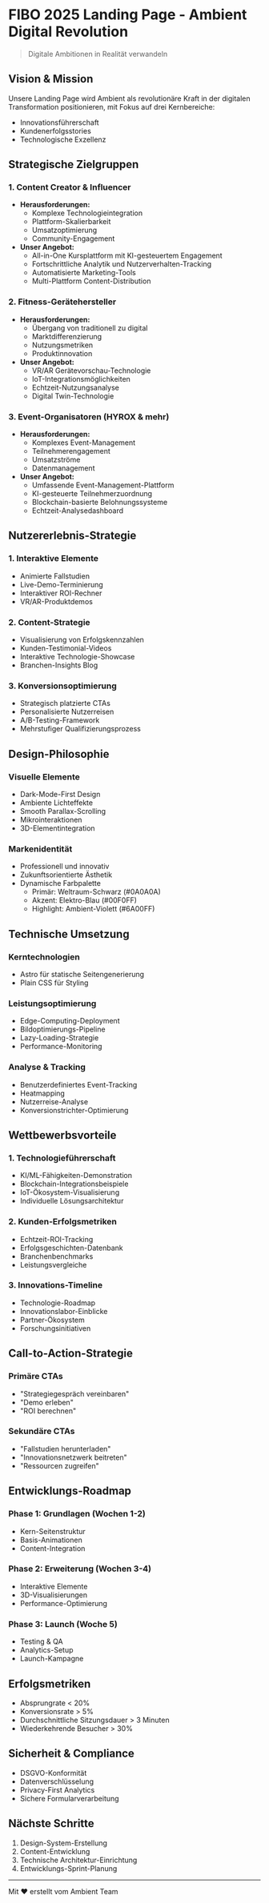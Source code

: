 # FIBO 2025 Landing Page - Ambient Digital Revolution

> Digitale Ambitionen in Realität verwandeln

## Vision & Mission

Unsere Landing Page wird Ambient als revolutionäre Kraft in der digitalen Transformation positionieren, mit Fokus auf drei Kernbereiche:

- Innovationsführerschaft
- Kundenerfolgsstories
- Technologische Exzellenz

## Strategische Zielgruppen

### 1. Content Creator & Influencer

- **Herausforderungen:**
  - Komplexe Technologieintegration
  - Plattform-Skalierbarkeit
  - Umsatzoptimierung
  - Community-Engagement
- **Unser Angebot:**
  - All-in-One Kursplattform mit KI-gesteuertem Engagement
  - Fortschrittliche Analytik und Nutzerverhalten-Tracking
  - Automatisierte Marketing-Tools
  - Multi-Plattform Content-Distribution

### 2. Fitness-Gerätehersteller

- **Herausforderungen:**
  - Übergang von traditionell zu digital
  - Marktdifferenzierung
  - Nutzungsmetriken
  - Produktinnovation
- **Unser Angebot:**
  - VR/AR Gerätevorschau-Technologie
  - IoT-Integrationsmöglichkeiten
  - Echtzeit-Nutzungsanalyse
  - Digital Twin-Technologie

### 3. Event-Organisatoren (HYROX & mehr)

- **Herausforderungen:**
  - Komplexes Event-Management
  - Teilnehmerengagement
  - Umsatzströme
  - Datenmanagement
- **Unser Angebot:**
  - Umfassende Event-Management-Plattform
  - KI-gesteuerte Teilnehmerzuordnung
  - Blockchain-basierte Belohnungssysteme
  - Echtzeit-Analysedashboard

## Nutzererlebnis-Strategie

### 1. Interaktive Elemente

- Animierte Fallstudien
- Live-Demo-Terminierung
- Interaktiver ROI-Rechner
- VR/AR-Produktdemos

### 2. Content-Strategie

- Visualisierung von Erfolgskennzahlen
- Kunden-Testimonial-Videos
- Interaktive Technologie-Showcase
- Branchen-Insights Blog

### 3. Konversionsoptimierung

- Strategisch platzierte CTAs
- Personalisierte Nutzerreisen
- A/B-Testing-Framework
- Mehrstufiger Qualifizierungsprozess

## Design-Philosophie

### Visuelle Elemente

- Dark-Mode-First Design
- Ambiente Lichteffekte
- Smooth Parallax-Scrolling
- Mikrointeraktionen
- 3D-Elementintegration

### Markenidentität

- Professionell und innovativ
- Zukunftsorientierte Ästhetik
- Dynamische Farbpalette
  - Primär: Weltraum-Schwarz (#0A0A0A)
  - Akzent: Elektro-Blau (#00F0FF)
  - Highlight: Ambient-Violett (#6A00FF)

## Technische Umsetzung

### Kerntechnologien

- Astro für statische Seitengenerierung
- Plain CSS für Styling

### Leistungsoptimierung

- Edge-Computing-Deployment
- Bildoptimierungs-Pipeline
- Lazy-Loading-Strategie
- Performance-Monitoring

### Analyse & Tracking

- Benutzerdefiniertes Event-Tracking
- Heatmapping
- Nutzerreise-Analyse
- Konversionstrichter-Optimierung

## Wettbewerbsvorteile

### 1. Technologieführerschaft

- KI/ML-Fähigkeiten-Demonstration
- Blockchain-Integrationsbeispiele
- IoT-Ökosystem-Visualisierung
- Individuelle Lösungsarchitektur

### 2. Kunden-Erfolgsmetriken

- Echtzeit-ROI-Tracking
- Erfolgsgeschichten-Datenbank
- Branchenbenchmarks
- Leistungsvergleiche

### 3. Innovations-Timeline

- Technologie-Roadmap
- Innovationslabor-Einblicke
- Partner-Ökosystem
- Forschungsinitiativen

## Call-to-Action-Strategie

### Primäre CTAs

- "Strategiegespräch vereinbaren"
- "Demo erleben"
- "ROI berechnen"

### Sekundäre CTAs

- "Fallstudien herunterladen"
- "Innovationsnetzwerk beitreten"
- "Ressourcen zugreifen"

## Entwicklungs-Roadmap

### Phase 1: Grundlagen (Wochen 1-2)

- Kern-Seitenstruktur
- Basis-Animationen
- Content-Integration

### Phase 2: Erweiterung (Wochen 3-4)

- Interaktive Elemente
- 3D-Visualisierungen
- Performance-Optimierung

### Phase 3: Launch (Woche 5)

- Testing & QA
- Analytics-Setup
- Launch-Kampagne

## Erfolgsmetriken

- Absprungrate < 20%
- Konversionsrate > 5%
- Durchschnittliche Sitzungsdauer > 3 Minuten
- Wiederkehrende Besucher > 30%

## Sicherheit & Compliance

- DSGVO-Konformität
- Datenverschlüsselung
- Privacy-First Analytics
- Sichere Formularverarbeitung

## Nächste Schritte

1. Design-System-Erstellung
2. Content-Entwicklung
3. Technische Architektur-Einrichtung
4. Entwicklungs-Sprint-Planung

---

Mit ❤️ erstellt vom Ambient Team
